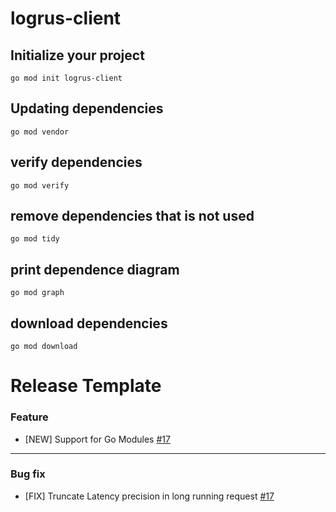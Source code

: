 # logrus-client


## Initialize your project

```
go mod init logrus-client
```

## Updating dependencies

```
go mod vendor
```

## verify dependencies

```
go mod verify
```

## remove dependencies that is not used

```
go mod tidy
```

## print dependence diagram

```
go mod graph
```

## download dependencies

```
go mod download
```

# Release Template

### Feature

* [NEW] Support for Go Modules [#17](https://github.com/sillyhatxu/convenient-utils/issues/17)

---

### Bug fix

* [FIX] Truncate Latency precision in long running request [#17](https://github.com/sillyhatxu/convenient-utils/issues/17)
